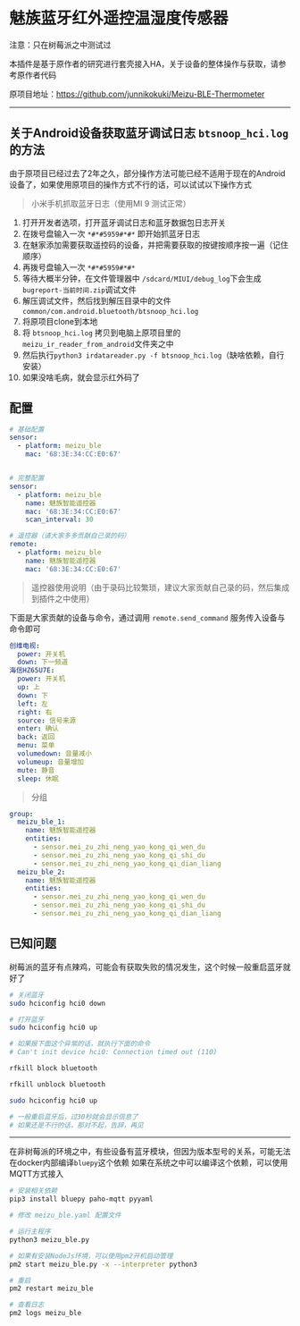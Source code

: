 # 魅族蓝牙红外遥控温湿度传感器

注意：只在树莓派之中测试过

本插件是基于原作者的研究进行套壳接入HA，关于设备的整体操作与获取，请参考原作者代码

原项目地址：https://github.com/junnikokuki/Meizu-BLE-Thermometer

---

## 关于Android设备获取蓝牙调试日志 `btsnoop_hci.log` 的方法

由于原项目已经过去了2年之久，部分操作方法可能已经不适用于现在的Android设备了，如果使用原项目的操作方式不行的话，可以试试以下操作方式

> 小米手机抓取蓝牙日志（使用MI 9 测试正常）
1. 打开开发者选项，打开蓝牙调试日志和蓝牙数据包日志开关
1. 在拨号盘输入一次  `*#*#5959#*#*`  即开始抓蓝牙日志
1. 在魅家添加需要获取遥控码的设备，并把需要获取的按键按顺序按一遍（记住顺序）
1. 再拨号盘输入一次  `*#*#5959#*#*`
1. 等待大概半分钟，在文件管理器中 `/sdcard/MIUI/debug_log`下会生成`bugreport-当前时间.zip`调试文件
1. 解压调试文件，然后找到解压目录中的文件 `common/com.android.bluetooth/btsnoop_hci.log`
1. 将原项目clone到本地
1. 将 `btsnoop_hci.log` 拷贝到电脑上原项目里的`meizu_ir_reader_from_android`文件夹之中
1. 然后执行`python3 irdatareader.py -f btsnoop_hci.log`（缺啥依赖，自行安装）
1. 如果没啥毛病，就会显示红外码了

## 配置

```yaml
# 基础配置
sensor:
  - platform: meizu_ble
    mac: '68:3E:34:CC:E0:67'


# 完整配置
sensor:
  - platform: meizu_ble
    name: 魅族智能遥控器
    mac: '68:3E:34:CC:E0:67'
    scan_interval: 30

# 遥控器（请大家多多贡献自己录的码）
remote:
  - platform: meizu_ble
    name: 魅族智能遥控器  
    mac: '68:3E:34:CC:E0:67'
```

> 遥控器使用说明（由于录码比较繁琐，建议大家贡献自己录的码，然后集成到插件之中使用）

下面是大家贡献的设备与命令，通过调用 `remote.send_command` 服务传入设备与命令即可

```yaml
创维电视:
  power: 开关机
  down: 下一频道
海信HZ65U7E:
  power: 开关机
  up: 上
  down: 下
  left: 左
  right: 右
  source: 信号来源
  enter: 确认
  back: 返回
  menu: 菜单
  volumedown: 音量减小
  volumeup: 音量增加
  mute: 静音
  sleep: 休眠
```

> 分组

```yaml
group:
  meizu_ble_1:
    name: 魅族智能遥控器
    entities:
      - sensor.mei_zu_zhi_neng_yao_kong_qi_wen_du
      - sensor.mei_zu_zhi_neng_yao_kong_qi_shi_du
      - sensor.mei_zu_zhi_neng_yao_kong_qi_dian_liang
  meizu_ble_2:
    name: 魅族智能遥控器
    entities:
      - sensor.mei_zu_zhi_neng_yao_kong_qi_wen_du
      - sensor.mei_zu_zhi_neng_yao_kong_qi_shi_du
      - sensor.mei_zu_zhi_neng_yao_kong_qi_dian_liang
```

## 已知问题

树莓派的蓝牙有点辣鸡，可能会有获取失败的情况发生，这个时候一般重启蓝牙就好了

```bash
# 关闭蓝牙
sudo hciconfig hci0 down

# 打开蓝牙
sudo hciconfig hci0 up

# 如果报下面这个异常的话，就执行下面的命令
# Can't init device hci0: Connection timed out (110)

rfkill block bluetooth

rfkill unblock bluetooth

sudo hciconfig hci0 up

# 一般重启蓝牙后，过30秒就会显示信息了
# 如果还是不行的话，那对不起，告辞，再见
```

---

在非树莓派的环境之中，有些设备有蓝牙模块，但因为版本型号的关系，可能无法在docker内部编译`bluepy`这个依赖
如果在系统之中可以编译这个依赖，可以使用MQTT方式接入

```bash
# 安装相关依赖
pip3 install bluepy paho-mqtt pyyaml

# 修改 meizu_ble.yaml 配置文件

# 运行主程序
python3 meizu_ble.py


```

```bash
# 如果有安装NodeJs环境，可以使用pm2开机启动管理
pm2 start meizu_ble.py -x --interpreter python3

# 重启
pm2 restart meizu_ble

# 查看日志
pm2 logs meizu_ble

```